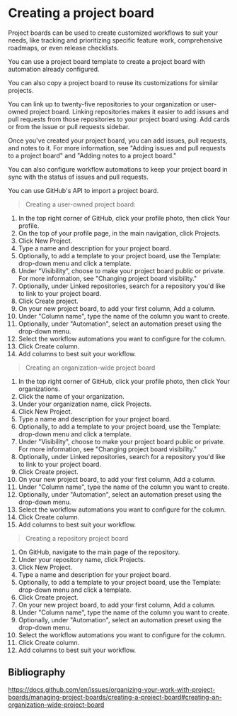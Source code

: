 # Creating a project board

Project boards can be used to create customized workflows to suit your needs, like tracking and prioritizing specific feature work, comprehensive roadmaps, or even release checklists.

You can use a project board template to create a project board with automation already configured.

You can also copy a project board to reuse its customizations for similar projects.

You can link up to twenty-five repositories to your organization or user-owned project board. Linking repositories makes it easier to add issues and pull requests from those repositories to your project board using. Add cards or from the issue or pull requests sidebar.

Once you've created your project board, you can add issues, pull requests, and notes to it. For more information, see "Adding issues and pull requests to a project board" and "Adding notes to a project board."

You can also configure workflow automations to keep your project board in sync with the status of issues and pull requests.

You can use GitHub's API to import a project board.

> Creating a user-owned project board:

1. In the top right corner of GitHub, click your profile photo, then click Your profile.
2. On the top of your profile page, in the main navigation, click Projects.
3. Click New Project.
4. Type a name and description for your project board.
5. Optionally, to add a template to your project board, use the Template: drop-down menu and click a template.
6. Under "Visibility", choose to make your project board public or private. For more information, see "Changing project board visibility."
7. Optionally, under Linked repositories, search for a repository you'd like to link to your project board.
8. Click Create project.
9. On your new project board, to add your first column, Add a column.
10. Under "Column name", type the name of the column you want to create.
11. Optionally, under "Automation", select an automation preset using the drop-down menu.
12. Select the workflow automations you want to configure for the column.
13. Click Create column.
14. Add columns to best suit your workflow.

> Creating an organization-wide project board

1. In the top right corner of GitHub, click your profile photo, then click Your organizations.
2. Click the name of your organization.
3. Under your organization name, click Projects.
4. Click New Project.
5. Type a name and description for your project board.
6. Optionally, to add a template to your project board, use the Template: drop-down menu and click a template.
7. Under "Visibility", choose to make your project board public or private. For more information, see "Changing project board visibility."
8. Optionally, under Linked repositories, search for a repository you'd like to link to your project board.
9. Click Create project.
10. On your new project board, to add your first column, Add a column.
11. Under "Column name", type the name of the column you want to create.
12. Optionally, under "Automation", select an automation preset using the drop-down menu.
13. Select the workflow automations you want to configure for the column.
14. Click Create column.
15. Add columns to best suit your workflow.

> Creating a repository project board

1. On GitHub, navigate to the main page of the repository.
2. Under your repository name, click Projects.
3. Click New Project.
4. Type a name and description for your project board.
5. Optionally, to add a template to your project board, use the Template: drop-down menu and click a template.
6. Click Create project.
7. On your new project board, to add your first column, Add a column.
8. Under "Column name", type the name of the column you want to create.
9. Optionally, under "Automation", select an automation preset using the drop-down menu.
10. Select the workflow automations you want to configure for the column.
11. Click Create column.
12. Add columns to best suit your workflow.

## Bibliography
https://docs.github.com/en/issues/organizing-your-work-with-project-boards/managing-project-boards/creating-a-project-board#creating-an-organization-wide-project-board